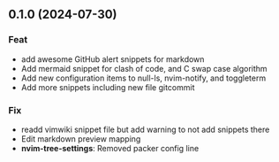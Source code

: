 ## 0.1.0 (2024-07-30)

### Feat

- add awesome GitHub alert snippets for markdown
- Add mermaid snippet for clash of code, and C swap case algorithm
- Add new configuration items to null-ls, nvim-notify, and toggleterm
- Add more snippets including new file gitcommit

### Fix

- readd vimwiki snippet file but add warning to not add snippets there
- Edit markdown preview mapping
- **nvim-tree-settings**: Removed packer config line
